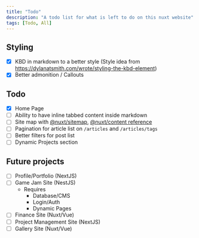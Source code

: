 ```yaml
---
title: "Todo"
description: "A todo list for what is left to do on this nuxt website"
tags: [Todo, All]
---
```

## Styling
- [x] KBD in markdown to a better style (Style idea from https://dylanatsmith.com/wrote/styling-the-kbd-element)
- [x] Better admonition / Callouts

## Todo
- [x] Home Page
- [ ] Ability to have inline tabbed content inside markdown
- [ ] Site map with [@nuxt/sitemap](https://sitemap.nuxtjs.org/), [@nuxt/content reference](https://content.nuxtjs.org/v1/community/integrations#nuxtjssitemap)
- [ ] Pagination for article list on `/articles` and `/articles/tags`
- [ ] Better filters for post list
- [ ] Dynamic Projects section
  
<!-- ‎ -->

## Future projects
- [ ] Profile/Portfolio (NextJS)
- [ ] Game Jam Site (NestJS)
    * Requires
      * Database/CMS
      * Login/Auth
      * Dynamic Pages
- [ ] Finance Site (Nuxt/Vue)
- [ ] Project Management Site (NextJS)
- [ ] Gallery Site (Nuxt/Vue)
